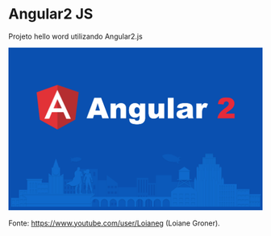 # Angular2 JS
Projeto hello word utilizando Angular2.js

![](images/angular2.png?raw=true)

Fonte: https://www.youtube.com/user/Loianeg (Loiane Groner).

